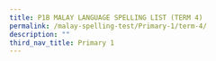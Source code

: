```yaml
---
title: P1B MALAY LANGUAGE SPELLING LIST (TERM 4)
permalink: /malay-spelling-test/Primary-1/term-4/
description: ""
third_nav_title: Primary 1
---
```

